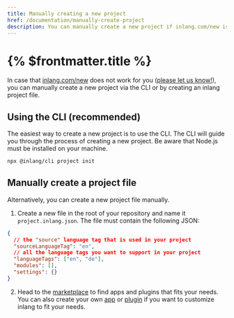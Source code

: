 ```yaml
---
title: Manually creating a new project
href: /documentation/manually-create-project
description: You can manually create a new project if inlang.com/new is not working for you.
---
```


# {% $frontmatter.title %}

In case that [inlang.com/new](https://inlang.com/new) does not work for you ([please let us know!](https://github.com/inlang/inlang/discussions/categories/feedback)), you can manually create a new project via the CLI or by creating an inlang project file.


## Using the CLI (recommended)

The easiest way to create a new project is to use the CLI. The CLI will guide you through the process of creating a new project. Be aware that Node.js must be installed on your machine.

```bash
npx @inlang/cli project init
```

## Manually create a project file 

Alternatively, you can create a new project file manually. 

1. Create a new file in the root of your repository and name it `project.inlang.json`. The file must contain the following JSON:

```json
{
  // the "source" language tag that is used in your project  
  "sourceLanguageTag": "en",
  // all the language tags you want to support in your project
  "languageTags": ["en", "de"],
  "modules": [],
  "settings": {}
}
```

2. Head to the [marketplace](/marketplace) to find apps and plugins that fits your needs. You can also create your own [app](/documentation/plugins/registry) or [plugin](TODO) if you want to customize inlang to fit your needs.